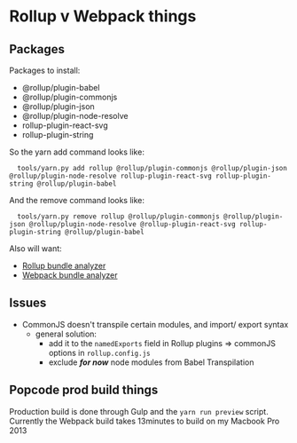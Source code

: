 # Rollup v Webpack things
## Packages
Packages to install:
- @rollup/plugin-babel
- @rollup/plugin-commonjs
- @rollup/plugin-json
- @rollup/plugin-node-resolve
- rollup-plugin-react-svg
- rollup-plugin-string

So the yarn add command looks like:
```
  tools/yarn.py add rollup @rollup/plugin-commonjs @rollup/plugin-json @rollup/plugin-node-resolve rollup-plugin-react-svg rollup-plugin-string @rollup/plugin-babel
```

And the remove command looks like:
```
  tools/yarn.py remove rollup @rollup/plugin-commonjs @rollup/plugin-json @rollup/plugin-node-resolve @rollup-plugin-react-svg rollup-plugin-string @rollup/plugin-babel
```

Also will want:
- [Rollup bundle analyzer](https://yarnpkg.com/package/rollup-plugin-analyzer)
- [Webpack bundle analyzer](https://yarnpkg.com/package/webpack-bundle-analyzer)

## Issues
- CommonJS doesn't transpile certain modules, and import/ export syntax
  - general solution:
    - add it to the `namedExports` field in Rollup plugins => commonJS options in `rollup.config.js`
    - exclude ***for now*** node modules from Babel Transpilation

## Popcode prod build things
Production build is done through Gulp and the `yarn run preview` script.
Currently the Webpack build takes 13minutes to build on my Macbook Pro 2013

